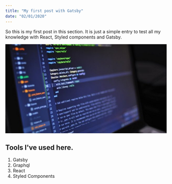 ```yaml
---
title: "My first post with Gatsby"
date: "02/01/2020"
---
```


So this is my first post in this section. It is just a simple entry to test all my knowledge with React, Styled components and Gatsby.

![Programming](./programming.jpg)

## Tools I've used here.

1. Gatsby
2. Graphql
3. React
4. Styled Components

